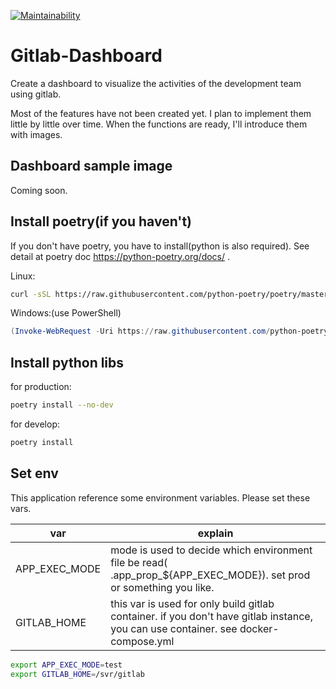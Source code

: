 [![Maintainability](https://api.codeclimate.com/v1/badges/09cde8ffb601f6c13bdf/maintainability)](https://codeclimate.com/github/sUeharaE4/gitlab-dashboard/maintainability)

# Gitlab-Dashboard

Create a dashboard to visualize the activities of the development team using gitlab.

Most of the features have not been created yet. I plan to implement them little by little over time. When the functions are ready, I'll introduce them with images.

## Dashboard sample image
Coming soon.

## Install poetry(if you haven't)
If you don't have poetry, you have to install(python is also required). See detail at poetry doc https://python-poetry.org/docs/ .

Linux:
```bash
curl -sSL https://raw.githubusercontent.com/python-poetry/poetry/master/get-poetry.py | python -
```

Windows:(use PowerShell)
```powershell
(Invoke-WebRequest -Uri https://raw.githubusercontent.com/python-poetry/poetry/master/get-poetry.py -UseBasicParsing).Content | python -
```

## Install python libs
for production:
```bash
poetry install --no-dev
```

for develop:
```bash
poetry install
```

## Set env
This application reference some environment variables. Please set these vars.

| var           | explain                                                                                                                            |
| ------------- | ---------------------------------------------------------------------------------------------------------------------------------- |
| APP_EXEC_MODE | mode is used to decide which environment file be read( .app_prop_${APP_EXEC_MODE}). set prod or something you like.                |
| GITLAB_HOME   | this var is used for only build gitlab container. if you don't have gitlab instance, you can use container. see docker-compose.yml |

```bash
export APP_EXEC_MODE=test
export GITLAB_HOME=/svr/gitlab
```